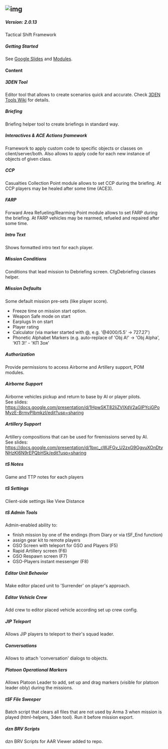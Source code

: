 ![img](https://tacticalshift.github.io/src/img/ts_logo_site_black_s.png)
------
##### Version: 2.0.13
Tactical Shift Framework

##### Getting Started
See [Google Slides](https://vk.com/away.php?utf=1&to=https%3A%2F%2Fdocs.google.com%2Fpresentation%2Fd%2F1-hwUq2sYlP9BzIy4GzOBALAaTHpBOzPOXhZyXPhatXQ%2Fedit%3Fusp%3Dsharing) and [Modules](https://docs.google.com/presentation/d/13p3Mz7pnrZPh3XKO3-B73k0_0E6bkZo6aWEgm2z6kso/edit?usp=sharing).

#### Content
##### 3DEN Tool
Editor tool that allows to create scenarios quick and accurate. Check [3DEN Tools Wiki](https://github.com/10Dozen/dzn_tSFramework/wiki/3DEN-Tools) for details.

##### Briefing
Briefing helper tool to create briefings in standard way.

##### Interactives & ACE Actions framework 
Framework to apply custom code to specific objects or classes on client/server/both. Also allows to apply code for each new instance of objects of given class.

##### CCP
Casualties Collection Point module allows to set CCP during the briefing. At CCP players may be healed after some time (ACE3). 

##### FARP
Forward Area Refueling/Rearming Point module allows to set FARP during the briefing. At FARP vehicles may be rearmed, refueled and repaired after some time.

##### Intro Text
Shows formatted intro text for each player.

##### Mission Conditions
Conditions that lead mission to Debriefing screen. CfgDebriefing classes helper.

##### Mission Defaults
Some default mission pre-sets (like player score).
- Freeze time on mission start option.
- Weapon Safe mode on start
- Earplugs In on start
- Player rating
- Calculator (via marker started with @, e.g. '@4000/5.5' -> 727.27')
- Phonetic Alphabet Markers (e.g. auto-replace of 'Obj A!' -> 'Obj Alpha', 'КП З!' - 'КП Зоя'

##### Authorization
Provide permissions to access Airborne and Artillery support, POM modules.

##### Airborne Support
Airborne vehicles pickup and return to base by AI or player pilots.
<br />See slides: https://docs.google.com/presentation/d/1HpwSKT82IjZVIXdV2aGlPYcjGPoMyzE-BrmvPIbmkzI/edit?usp=sharing

##### Artillery Support
Artillery compositions that can be used for firemissions served by AI.
<br />See slides: https://docs.google.com/presentation/d/1bxc_cWJFGv_U2zxG9GgvuXOnDtyNHzKI6N9rEPQbHSk/edit?usp=sharing

##### tS Notes
Game and TTP notes for each players

##### tS Settings
Client-side settings like View Distance

##### tS Admin Tools
Admin-enabled ability to:
- finish mission by one of the endings (from Diary or via tSF_End function)
- assign gear kit to remote players
- GSO Screen with teleport for GSO and Players (F5)
- Rapid Artillery screen (F6)
- GSO Respawn screen (F7)
- GSO-Players instant messenger (F8)

##### Editor Unit Behavior
Make editor placed unit to 'Surrender' on player's approach.

##### Editor Vehicle Crew
Add crew to editor placed vehicle according set up crew config.

##### JIP Teleport
Allows JIP players to teleport to their's squad leader.

##### Conversations
Allows to attach 'conversation' dialogs to objects.

##### Platoon Operational Markers
Allows Platoon Leader to add, set up and drag markers (visible for platoon leader obly) during the missions.

##### tSF File Sweeper
Batch script that clears all files that are not used by Arma 3 when mission is played (html-helpers, 3den tool). Run it before mission export.

##### dzn BRV Scripts
dzn BRV Scripts for AAR Viewer added to repo.
